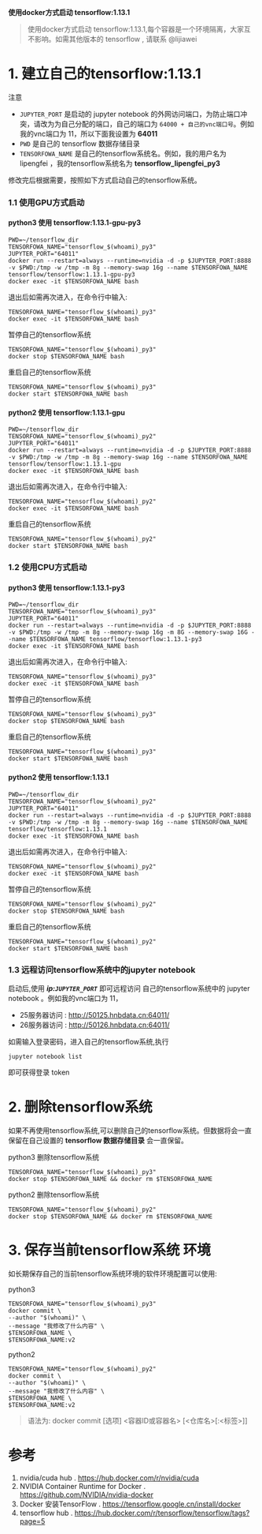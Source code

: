 **使用docker方式启动 tensorflow:1.13.1**
>使用docker方式启动 tensorflow:1.13.1,每个容器是一个环境隔离，大家互不影响。如需其他版本的 tensorflow , 请联系 @lijiawei
 
# 1. 建立自己的tensorflow:1.13.1 
注意 
- `JUPYTER_PORT` 是启动的 jupyter notebook 的外网访问端口，为防止端口冲突，请改为为自己分配的端口，自己的端口为 `64000 + 自己的vnc端口号`。例如我的vnc端口为 11，所以下面我设置为 **64011**
- `PWD` 是自己的 tensorflow 数据存储目录
- `TENSORFOWA_NAME` 是自己的tensorflow系统名。例如，我的用户名为 lipengfei ，我的tensorflow系统名为 **tensorflow_lipengfei_py3**

修改完后根据需要，按照如下方式启动自己的tensorflow系统。

### 1.1 使用GPU方式启动
#### python3 使用 tensorflow:1.13.1-gpu-py3
```
PWD=~/tensorflow_dir
TENSORFOWA_NAME="tensorflow_$(whoami)_py3"
JUPYTER_PORT="64011"
docker run --restart=always --runtime=nvidia -d -p $JUPYTER_PORT:8888 -v $PWD:/tmp -w /tmp -m 8g --memory-swap 16g --name $TENSORFOWA_NAME tensorflow/tensorflow:1.13.1-gpu-py3 
docker exec -it $TENSORFOWA_NAME bash
```

退出后如需再次进入，在命令行中输入:
```
TENSORFOWA_NAME="tensorflow_$(whoami)_py3"
docker exec -it $TENSORFOWA_NAME bash
```

暂停自己的tensorflow系统
```
TENSORFOWA_NAME="tensorflow_$(whoami)_py3"
docker stop $TENSORFOWA_NAME bash
```

重启自己的tensorflow系统
```
TENSORFOWA_NAME="tensorflow_$(whoami)_py3"
docker start $TENSORFOWA_NAME bash
```

#### python2 使用 tensorflow:1.13.1-gpu 
```
PWD=~/tensorflow_dir
TENSORFOWA_NAME="tensorflow_$(whoami)_py2"
JUPYTER_PORT="64011"
docker run --restart=always --runtime=nvidia -d -p $JUPYTER_PORT:8888 -v $PWD:/tmp -w /tmp -m 8g --memory-swap 16g --name $TENSORFOWA_NAME tensorflow/tensorflow:1.13.1-gpu 
docker exec -it $TENSORFOWA_NAME bash
```
退出后如需再次进入，在命令行中输入:
```
TENSORFOWA_NAME="tensorflow_$(whoami)_py2"
docker exec -it $TENSORFOWA_NAME bash
```

重启自己的tensorflow系统
```
TENSORFOWA_NAME="tensorflow_$(whoami)_py2"
docker start $TENSORFOWA_NAME bash
```


### 1.2 使用CPU方式启动
#### python3 使用 tensorflow:1.13.1-py3
```
PWD=~/tensorflow_dir
TENSORFOWA_NAME="tensorflow_$(whoami)_py3"
JUPYTER_PORT="64011"
docker run --restart=always --runtime=nvidia -d -p $JUPYTER_PORT:8888 -v $PWD:/tmp -w /tmp -m 8g --memory-swap 16g -m 8G --memory-swap 16G --name $TENSORFOWA_NAME tensorflow/tensorflow:1.13.1-py3 
docker exec -it $TENSORFOWA_NAME bash
```

退出后如需再次进入，在命令行中输入:
```
TENSORFOWA_NAME="tensorflow_$(whoami)_py3"
docker exec -it $TENSORFOWA_NAME bash
```

暂停自己的tensorflow系统
```
TENSORFOWA_NAME="tensorflow_$(whoami)_py3"
docker stop $TENSORFOWA_NAME bash
```

重启自己的tensorflow系统
```
TENSORFOWA_NAME="tensorflow_$(whoami)_py3"
docker start $TENSORFOWA_NAME bash
```

#### python2 使用 tensorflow:1.13.1 
```
PWD=~/tensorflow_dir
TENSORFOWA_NAME="tensorflow_$(whoami)_py2"
JUPYTER_PORT="64011"
docker run --restart=always --runtime=nvidia -d -p $JUPYTER_PORT:8888 -v $PWD:/tmp -w /tmp -m 8g --memory-swap 16g --name $TENSORFOWA_NAME tensorflow/tensorflow:1.13.1
docker exec -it $TENSORFOWA_NAME bash
```
退出后如需再次进入，在命令行中输入:
```
TENSORFOWA_NAME="tensorflow_$(whoami)_py2"
docker exec -it $TENSORFOWA_NAME bash
```


暂停自己的tensorflow系统
```
TENSORFOWA_NAME="tensorflow_$(whoami)_py2"
docker stop $TENSORFOWA_NAME bash
```

重启自己的tensorflow系统
```
TENSORFOWA_NAME="tensorflow_$(whoami)_py2"
docker start $TENSORFOWA_NAME bash
```

### 1.3 远程访问tensorflow系统中的jupyter notebook
启动后,使用 **_ip:`JUPYTER_PORT`_** 即可远程访问 自己的tensorflow系统中的 jupyter notebook 。例如我的vnc端口为 11，
- 25服务器访问 : http://50125.hnbdata.cn:64011/
- 26服务器访问 : http://50126.hnbdata.cn:64011/

如需输入登录密码，进入自己的tensorflow系统,执行
```
jupyter notebook list
```
即可获得登录 token

# 2. 删除tensorflow系统 
如果不再使用tensorflow系统,可以删除自己的tensorflow系统。但数据将会一直保留在自己设置的 **tensorflow 数据存储目录** 会一直保留。

python3 删除tensorflow系统 
```
TENSORFOWA_NAME="tensorflow_$(whoami)_py3"
docker stop $TENSORFOWA_NAME && docker rm $TENSORFOWA_NAME
```

python2 删除tensorflow系统 
```
TENSORFOWA_NAME="tensorflow_$(whoami)_py2"
docker stop $TENSORFOWA_NAME && docker rm $TENSORFOWA_NAME
```

# 3. 保存当前tensorflow系统 环境
如长期保存自己的当前tensorflow系统环境的软件环境配置可以使用:

python3  
```
TENSORFOWA_NAME="tensorflow_$(whoami)_py3"
docker commit \
--author "$(whoami)" \
--message "我修改了什么内容" \
$TENSORFOWA_NAME \
$TENSORFOWA_NAME:v2
```

python2  
```
TENSORFOWA_NAME="tensorflow_$(whoami)_py2"
docker commit \
--author "$(whoami)" \
--message "我修改了什么内容" \
$TENSORFOWA_NAME \
$TENSORFOWA_NAME:v2
```

>语法为: docker commit [选项] <容器ID或容器名> [<仓库名>[:<标签>]]

# 参考
1. nvidia/cuda hub . https://hub.docker.com/r/nvidia/cuda
1. NVIDIA Container Runtime for Docker . https://github.com/NVIDIA/nvidia-docker
1. Docker 安装TensorFlow . https://tensorflow.google.cn/install/docker
1. tensorflow hub . https://hub.docker.com/r/tensorflow/tensorflow/tags?page=5